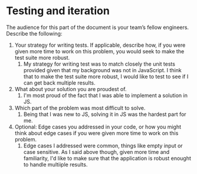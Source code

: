 # Testing and iteration

The audience for this part of the document is your team’s fellow engineers. Describe the following:

1. Your strategy for writing tests. If applicable, describe how, if you were given more time to work on this problem, you would seek to make the test suite more robust.
    1. My strategy for writing test was to match closely the unit tests provided given that my background was not in JavaScript. I think that to make the test suite more robust, I would like to test to see if I can get back multiple results.
1. What about your solution you are proudest of.
    1. I'm most proud of the fact that I was able to implement a solution in JS.
1. Which part of the problem was most difficult to solve.
    1. Being that I was new to JS, solving it in JS was the hardest part for me.
1. Optional: Edge cases you addressed in your code, or how you might think about edge cases if you were given more time to work on this problem.
    1. Edge cases I addressed were common, things like empty input or case sensitive. As I said above though, given more time and familiarity, I'd like to make sure that the application is robust enought to handle multiiple results.